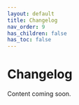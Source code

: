 ```yaml
---
layout: default
title: Changelog
nav_order: 9
has_children: false
has_toc: false
---
```


# Changelog

Content coming soon.
